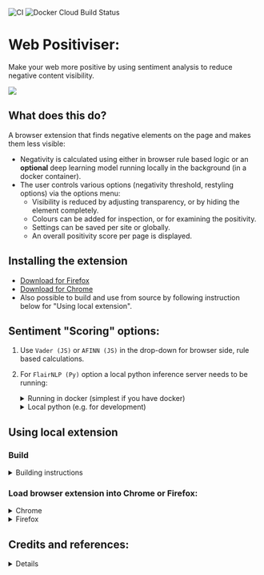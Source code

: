 ![CI](https://github.com/artdgn/web-positiviser/workflows/CI/badge.svg) ![Docker Cloud Build Status](https://img.shields.io/docker/cloud/build/artdgn/web-positiviser?label=dockerhub&logo=docker)

# Web Positiviser:
Make your web more positive by using sentiment analysis to reduce negative content visibility.

![](https://artdgn.github.io/images/negativity-balancer.gif)

## What does this do?
A browser extension that finds negative elements on the page and makes them less visible:
- Negativity is calculated using either in browser rule based logic or an **optional** deep learning model running locally in the background (in a docker container).
- The user controls various options (negativity threshold, restyling options) via the options menu:
    - Visibility is reduced by adjusting transparency, or by hiding the element completely.
    - Colours can be added for inspection, or for examining the positivity.
    - Settings can be saved per site or globally.
    - An overall positivity score per page is displayed.

## Installing the extension
- [Download for Firefox](https://addons.mozilla.org/en-US/firefox/addon/web-positiviser/)
- [Download for Chrome](https://chrome.google.com/webstore/detail/ohcafpddkdjbmincmdemocckohpkceci)
- Also possible to build and use from source by following instruction below for "Using local extension".

## Sentiment "Scoring" options:

1. Use `Vader (JS)` or `AFINN (JS)` in the drop-down for browser side, rule based calculations.

2. For `FlairNLP (Py)` option a local python inference server needs to be running:
    <details><summary>Running in docker (simplest if you have docker)</summary>

    > Please wait a few seconds after starting to be ready to serve requests.

    Run interactively once (e.g to try it out):
    - Start: `docker run -p 8000:8000 -it --rm artdgn/web-positiviser`

    - Stop: just Ctrl+C in the terminal where you're running it.

    Run in detached and persistent mode (e.g. for actual usage):
    - Start: `docker run -p 8000:8000 -dit --restart unless-stopped --name web-positiviser artdgn/web-positiviser`

    - Stop: `docker rm -f web-positiviser`.

    </details>

    <details><summary>Local python (e.g. for development)</summary>

    1. Clone repo.
    2. `make install` to create local virtual environment and install dependencies in it. 
    3. `make server` to run the server. 
    </details>


## Using local extension

### Build
<details><summary>Building instructions</summary>

- Clone and go to `extension/` folder:
- To install in local environment: `npm install`
- Building: `npm start` for development, `npm run build` for packaging into a zip file.
</details>

### Load browser extension into Chrome or Firefox:
<details><summary>Chrome</summary>

- Extensions -> Enable "developer mode" -> 
"Load unpacked extensions" -> Navigate to `/extension/dist` folder in this project.
- To update (on code changes): and go to extension details and press update / reload.
- Docs: [Chrome docs](https://developer.chrome.com/extensions/getstarted#manifest)
</details>

<details><summary>Firefox</summary>

- To load for development (will be removed after browser close, but easier to reload on code change):
    - Go to `about:debugging` -> This Firefox -> "Load Temprorary Add-on.." -> 
    Navigate to `/extension/dist` -> select manifest file.
    - Press "Reload" to update on code changes.
- To load for continuous usage (persistent after closing):
    - Go to `about:config` and set `xpinstall.signatures.required` to False to be able to load a local extension.
    - Run `npm run-script build` to package the extensions into a zip file.
    - Go to `about:addons` -> "gear" icon -> "Install add-on from file.." -> 
    Navigate to `/extension/` folder in this project -> choose `web-positiviser.zip`.
    - To update (on code changes): repeat previous two steps.
- Docs: [Firefox docs](https://extensionworkshop.com/documentation/develop/testing-persistent-and-restart-features/)
</details>

## Credits and references:
<details>

- Python (DL based) sentiment analysis model and package: [flair NLP](https://github.com/flairNLP/flair)
- JS sentiment analysis packages:
    - [vaderSentiment](https://github.com/cjhutto/vaderSentiment) (called JS-Vader in options menu)
    - [AFINNSentiment](https://github.com/thisandagain/sentiment ) (called JS-AFINN in options menu)
- Backend API framework: [fastapi](https://github.com/tiangolo/fastapi)
- Initial code for browser extension functionality copied from [Trump-Filter](https://github.com/RobSpectre/Trump-Filter)
</details>